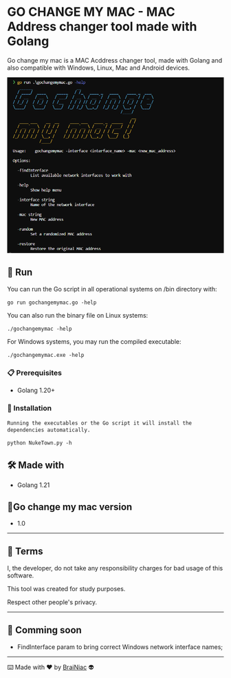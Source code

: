 # GO CHANGE MY MAC - MAC Address changer tool made with Golang

Go change my mac is a MAC Acddress changer tool, made with Golang and also compatible with Windows, Linux, Mac and Android devices.

![alt text](https://github.com/babyboydaprince/gochangemymac/blob/main/img/logo.png?raw=true)

## 🚀 Run

 You can run the Go script in all operational systems on /bin directory with:

 ```
go run gochangemymac.go -help
```

You can also run the binary file on Linux systems:

```
./gochangemymac -help
```

For Windows systems, you may run the compiled executable:

```
./gochangemymac.exe -help
```

### 📋 Prerequisites

- Golang 1.20+

### 🔧 Installation

```
Running the executables or the Go script it will install the dependencies automatically.
```

```
python NukeTown.py -h
```

## 🛠️ Made with

- Golang 1.21

## 📌Go change my mac version

- 1.0

---

## 📄 Terms

I, the developer, do not take any responsibility charges for bad usage
of this software.

This tool was created for study purposes.

Respect other people's privacy.

---

## 📌 Comming soon

- FindInterface param to bring correct Windows network interface names;

---

⌨️ Made with ❤️ by [BraiNiac](https://github.com/babyboydaprince) 👽
